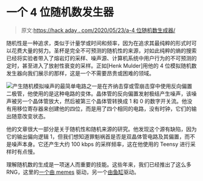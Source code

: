 # 一个 4 位随机数发生器

> 原文:[https://hack aday . com/2020/05/23/a-4 位随机数生成器/](https://hackaday.com/2020/05/23/a-4-bit-random-number-generator/)

随机性是一种追求，类似于计量学或时间和频率，因为在追求其最纯粹的形式时可以花费大量的努力。圣杯是完全不可预测的随机性的来源，对如此纯粹的熵的搜索已经将实验者带入了熔岩灯的采样、噪声源、计算机系统中用户行为的不可预测的定时，甚至进入了放射性衰变的采样。正如[Henk Mulder]用他的 4 位模拟随机数发生器向我们展示的那样，这是一个不需要昂贵或困难的领域。

![](../Images/213b4592c0013bb11f77a83dd750844c.png)产生随机模拟噪声的最简单电路之一是在齐纳击穿或雪崩击穿中使用反向偏置二极管，他使用的是这种电路的变体。晶体管的反向偏置发射极结产生噪声，该噪声被另一个晶体管放大，然后被第三个晶体管转换成 1 和 0 的数字开关流。他没有用移位寄存器来创建他的四位，而是用了四个相同的电路，没有时钟，它们的输出随意改变状态。

他的文章很大一部分是关于随机性和随机来源的研究。他发现这个源有缺陷，因为它的输出偏向逻辑 1，但我们想知道罪魁祸首是否是双晶体管电路及其偏置，而不是噪声本身。它还产生大约 100 kbps 的采样频率，这在他使用的 Teensy 进行采样时有点慢。

理解随机数的生成是一项迷人而重要的技能。这些年来，我们已经推出了这么多 RNG，这里的[一个由 memes](https://hackaday.com/2018/01/25/twitter-rng-is-powered-by-memes/) 驱动，另一个[由鱼缸](https://hackaday.com/2019/12/09/generating-random-numbers-with-a-fish-tank/)驱动。